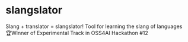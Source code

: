 # slangslator
Slang + translator = slangslator! Tool for learning the slang of languages <br />
🏆Winner of Experimental Track in OSS4AI Hackathon #12
